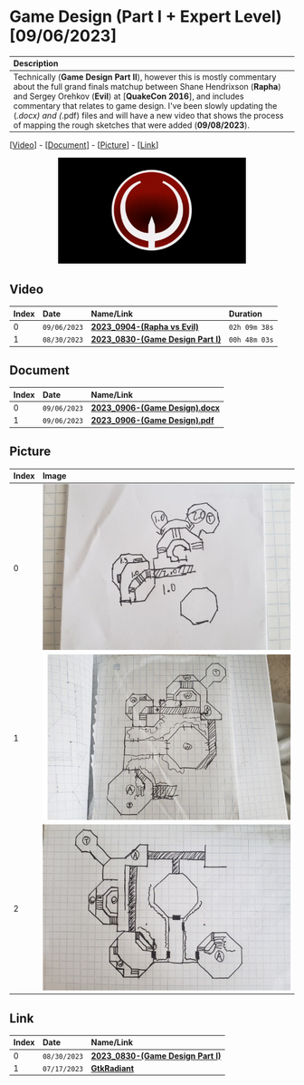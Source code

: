 # Game Design (Part I + Expert Level) [09/06/2023]

| Description |
|:------------|
| Technically (**Game Design Part II**), however this is mostly commentary about the full grand finals matchup between Shane Hendrixson (**Rapha**) and Sergey Orehkov (**Evil**) at [**QuakeCon 2016**], and includes commentary that relates to game design. I've been slowly updating the (*.docx) and (*.pdf) files and will have a new video that shows the process of mapping the rough sketches that were added (**09/08/2023**). |

[[Video](#video)] - [[Document](#document)] - [[Picture](#picture)] - [[Link](#link)]

<p align="center" width="100%">
    <img width="66%" src="https://github.com/mcc85s/FightingEntropy/blob/main/Video/20230906/thumbnail.jpg">
</p>

## Video

| Index | Date         | Name/Link                                                          | Duration      |
|:------|:-------------|:-------------------------------------------------------------------|:--------------|
| 0     | `09/06/2023` | **[2023_0904-(Rapha vs Evil)](https://youtu.be/HiNhrH-eD4g)**      | `02h 09m 38s` |
| 1     | `08/30/2023` | **[2023_0830-(Game Design Part I)](https://youtu.be/WyVB0h21eZY)** | `00h 48m 03s` |

## Document

| Index | Date         | Name/Link                                                                                                                             |
|:------|:-------------|:--------------------------------------------------------------------------------------------------------------------------------------|
| 0     | `09/06/2023` | **[2023_0906-(Game Design).docx](https://github.com/mcc85s/FightingEntropy/blob/main/Video/20230906/2023_0909-(Game%20Design).docx)** |
| 1     | `09/06/2023` | **[2023_0906-(Game Design).pdf](https://github.com/mcc85s/FightingEntropy/blob/main/Video/20230906/2023_0909-(Game%20Design).pdf)**   |

## Picture

| Index | Image                                                                                               |
|:------|:----------------------------------------------------------------------------------------------------|
| 0     | ![image_1.jpg](https://github.com/mcc85s/FightingEntropy/blob/main/Video/20230906/Pics/image_1.jpg) |
| 1     | ![image_2.jpg](https://github.com/mcc85s/FightingEntropy/blob/main/Video/20230906/Pics/image_2.jpg) |
| 2     | ![image_3.jpg](https://github.com/mcc85s/FightingEntropy/blob/main/Video/20230906/Pics/image_3.jpg) |

## Link

| Index | Date         | Name/Link                                                                                                |
|:------|:-------------|:---------------------------------------------------------------------------------------------------------|
| 0     | `08/30/2023` | **[2023_0830-(Game Design Part I)](https://github.com/mcc85s/FightingEntropy/tree/main/Video/20230830)** |
| 1     | `07/17/2023` | **[GtkRadiant](https://github.com/mcc85s/FightingEntropy/tree/main/Video/GtkRadiant)**                   |
